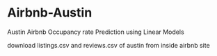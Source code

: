 # Airbnb-Austin
Austin Airbnb Occupancy rate Prediction using Linear Models

download listings.csv and reviews.csv of austin from inside airbnb site
